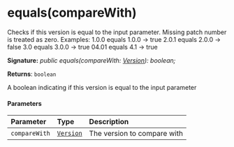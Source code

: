 # equals(compareWith)



Checks if this version is equal to the input parameter. Missing patch number is treated as zero. Examples: 1.0.0 equals 1.0.0 -> true 2.0.1 equals 2.0.0 -> false 3.0 equals 3.0.0 -> true 04.01 equals 4.1 -> true

**Signature:** _public equals(compareWith: [Version](../../sp-core-library.api/class/version.md)): boolean;_

**Returns**: `boolean`



A boolean indicating if this version is equal to the input parameter

#### Parameters


| Parameter	   | Type    | Description |
|:-------------|:---------------|:------------|
| `compareWith`    | [`Version`](../../sp-core-library.api/class/version.md) | The version to compare with |


